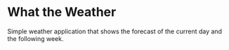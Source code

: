 # What the Weather
Simple weather application that shows the forecast of the current day and the following week.
